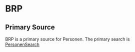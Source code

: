 # BRP

## Primary Source

BRP is a primary source for Personen. The primary search is [PersonenSearch](../searches/personen.md#personensearch)